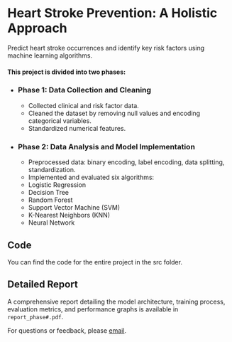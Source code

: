 # Heart Stroke Prevention: A Holistic Approach
Predict heart stroke occurrences and identify key risk factors using machine learning algorithms.

#### This project is divided into two phases:
- ### Phase 1: Data Collection and Cleaning
  - Collected clinical and risk factor data.
  - Cleaned the dataset by removing null values and encoding categorical variables.
  - Standardized numerical features.
- ### Phase 2: Data Analysis and Model Implementation
  - Preprocessed data: binary encoding, label encoding, data splitting, standardization.
  - Implemented and evaluated six algorithms:
  - Logistic Regression
  - Decision Tree
  - Random Forest
  - Support Vector Machine (SVM)
  - K-Nearest Neighbors (KNN)
  - Neural Network
## Code

You can find the code for the entire project in the src folder.
## Detailed Report

A comprehensive report detailing the model architecture, training process, evaluation metrics, and performance graphs is available in `report_phase#.pdf`.

For questions or feedback, please [email](mailto:gayatriwalke@gmail.com).
